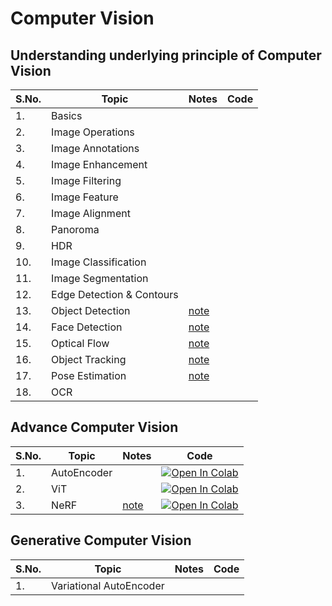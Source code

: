 # Computer Vision

## Understanding underlying principle of Computer Vision

| S.No. | Topic                         | Notes                                      | Code                                        |
|-------|-------------------------------|--------------------------------------------|---------------------------------------------|
| 1.    | Basics                        |                                            |                                             |
| 2.    | Image Operations              |                                            |                                             | 
| 3.    | Image Annotations             |                                            |                                             |
| 4.    | Image Enhancement             |                                            |                                             |
| 5.    | Image Filtering               |                                            |                                             |
| 6.    | Image Feature                 |                                            |                                             |
| 7.    | Image Alignment               |                                            |                                             |
| 8.    | Panoroma                      |                                            |                                             |
| 9.    | HDR                           |                                            |                                             |
| 10.   | Image Classification          |                                            |                                             |
| 11.   | Image Segmentation            |                                            |                                             |
| 12.   | Edge Detection & Contours     |                                            |                                             |
| 13.   | Object Detection              | [note](notes/ObjectDetection.md)           |                                             |
| 14.   | Face Detection                | [note](notes/FaceDetection.md)             |                                             |
| 15.   | Optical Flow                  | [note](notes/OpticalFlow.md)               |                                             |
| 16.   | Object Tracking               | [note](notes/ObjectTracking.md)            |                                             |
| 17.   | Pose Estimation               | [note](notes/PoseEstimation.md)            |                                             |
| 18.   | OCR                           |                                            |                                             |


## Advance Computer Vision

| S.No.| Topic                         | Notes                                      | Code                                                                                                                                                                                            |
|------|-------------------------------|--------------------------------------------|-------------------------------------------------------------------------------------------------------------------------------------------------------------------------------------------------|
| 1.   | AutoEncoder                   |                                            | [![Open In Colab](https://colab.research.google.com/assets/colab-badge.svg)](https://colab.research.google.com/github/rokmr/Computer-Vision/blob/main/src/colab/AutoEncoder.ipynb)              |
| 2.   | ViT                           |                                            | [![Open In Colab](https://colab.research.google.com/assets/colab-badge.svg)](https://colab.research.google.com/github/rokmr/Computer-Vision/blob/main/src/colab/ViT.ipynb)                      |
| 3.   | NeRF                          | [note](assets/NeRF.mov)                    | [![Open In Colab](https://colab.research.google.com/assets/colab-badge.svg)](https://colab.research.google.com/github/rokmr/Computer-Vision/blob/main/src/colab/DeepLearning.ipynb)             |

## Generative Computer Vision
| S.No.| Topic                         | Notes                                      | Code                                                                                                                                                                                            |
|------|-------------------------------|--------------------------------------------|-------------------------------------------------------------------------------------------------------------------------------------------------------------------------------------------------|
| 1.   | Variational AutoEncoder       |                                            |                                                                                                                                                                                                 |